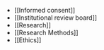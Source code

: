 - [[Informed consent]]
- [[Institutional review board]]
- [[Research]]
- [[Research Methods]]
- [[Ethics]]